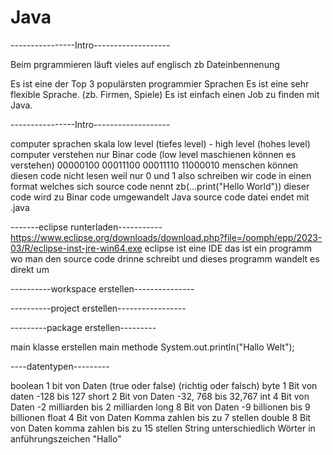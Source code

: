 # Java

----------------Intro-------------------

Beim prgrammieren läuft vieles auf englisch zb Dateinbennenung

Es ist eine der Top 3 populärsten programmier Sprachen
Es ist eine sehr flexible Sprache. (zb. Firmen, Spiele)
Es ist einfach einen Job zu finden mit Java.

----------------Intro-------------------

computer sprachen skala low level (tiefes level) - high level (hohes level)
computer verstehen nur Binar code (low level maschienen können es verstehen) 00000100 00011100 00011110 11000010
menschen können diesen code nicht lesen weil nur 0 und 1 also schreiben wir code in einen format welches sich source code nennt zb(...print("Hello World"))
dieser code wird zu Binar code umgewandelt
Java source code datei endet mit .java  

-------eclipse runterladen----------- https://www.eclipse.org/downloads/download.php?file=/oomph/epp/2023-03/R/eclipse-inst-jre-win64.exe
eclipse ist eine IDE das ist ein programm wo man den source code drinne schreibt und dieses programm wandelt es direkt um

----------workspace erstellen---------------

----------project erstellen-----------------

---------package erstellen---------

main klasse erstellen
main methode
System.out.println("Hallo Welt");

----datentypen---------

boolean 1 bit von Daten (true oder false) (richtig oder falsch)
byte 1 Bit von daten -128 bis 127
short 2 Bit von Daten -32, 768 bis 32,767
int 4 Bit von Daten -2 milliarden bis 2 milliarden
long 8 Bit von Daten -9 billionen bis 9 billionen
float 4 Bit von Daten Komma zahlen bis zu 7 stellen
double 8 Bit von Daten komma zahlen bis zu 15 stellen
String unterschiedlich Wörter in anführungszeichen "Hallo"
